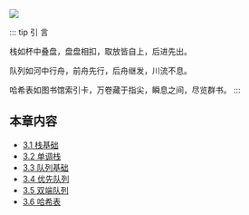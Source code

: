 ![](https://qcdn.itcharge.cn/images/20250923140308.png)

::: tip 引  言

栈如杯中叠盘，盘盘相扣，取放皆自上，后进先出。

队列如河中行舟，前舟先行，后舟继发，川流不息。

哈希表如图书馆索引卡，万卷藏于指尖，瞬息之间，尽览群书。
:::

## 本章内容

- [3.1 栈基础](https://github.com/ITCharge/AlgoNote/tree/main/docs/03_stack_queue_hash_table/03_01_stack_basic.md)
- [3.2 单调栈](https://github.com/ITCharge/AlgoNote/tree/main/docs/03_stack_queue_hash_table/03_02_monotone_stack.md)
- [3.3 队列基础](https://github.com/ITCharge/AlgoNote/tree/main/docs/03_stack_queue_hash_table/03_03_queue_basic.md)
- [3.4 优先队列](https://github.com/ITCharge/AlgoNote/tree/main/docs/03_stack_queue_hash_table/03_04_priority_queue.md)
- [3.5 双端队列](https://github.com/ITCharge/AlgoNote/tree/main/docs/03_stack_queue_hash_table/03_05_bidirectional_queue.md)
- [3.6 哈希表](https://github.com/ITCharge/AlgoNote/tree/main/docs/03_stack_queue_hash_table/03_06_hash_table.md)
